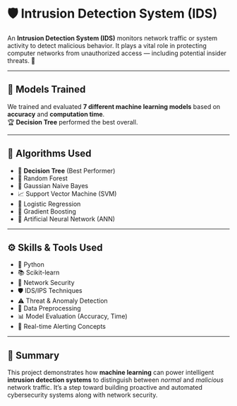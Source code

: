 # 🛡️ Intrusion Detection System (IDS)

An **Intrusion Detection System (IDS)** monitors network traffic or system activity to detect malicious behavior. It plays a vital role in protecting computer networks from unauthorized access — including potential insider threats. 🚨

---

## 🤖 Models Trained

We trained and evaluated **7 different machine learning models** based on **accuracy** and **computation time**.  
🏆 **Decision Tree** performed the best overall.

---

## 🧠 Algorithms Used

- 🌲 **Decision Tree** (Best Performer)
- 🌳 Random Forest
- 🧪 Gaussian Naive Bayes
- 📈 Support Vector Machine (SVM)
- 🧮 Logistic Regression
- 🚀 Gradient Boosting
- 🧠 Artificial Neural Network (ANN)

---


## ⚙️ Skills & Tools Used

- 🐍 Python
- 📚 Scikit-learn
- 🔐 Network Security
- 🛡️ IDS/IPS Techniques
- ⚠️ Threat & Anomaly Detection
- 🧼 Data Preprocessing
- 📊 Model Evaluation (Accuracy, Time)
- 🔁 Real-time Alerting Concepts

---

## 🧾 Summary

This project demonstrates how **machine learning** can power intelligent **intrusion detection systems** to distinguish between *normal* and *malicious* network traffic. It’s a step toward building proactive and automated cybersecurity systems along with network security.
